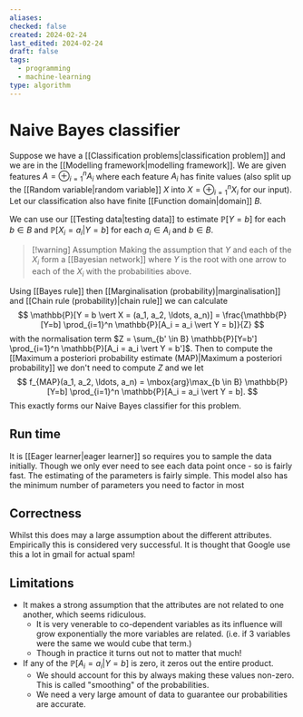 ```yaml
---
aliases: 
checked: false
created: 2024-02-24
last_edited: 2024-02-24
draft: false
tags:
  - programming
  - machine-learning
type: algorithm
---
```

# Naive Bayes classifier

Suppose we have a [[Classification problems|classification problem]] and we are in the [[Modelling framework|modelling framework]]. We are given features $A = \oplus_{i=1}^n A_i$ where each feature $A_i$ has finite values (also split up the [[Random variable|random variable]] $X$ into $X = \oplus_{i=1}^n X_i$ for our input). Let our classification also have finite [[Function domain|domain]] $B$.

We can use our [[Testing data|testing data]] to estimate $\mathbb{P}[Y=b]$ for each $b \in B$ and $\mathbb{P}[X_i = a_i \vert Y = b]$ for each $a_i \in A_i$ and $b \in B$. 

>[!warning] Assumption
>Making the assumption that $Y$ and each of the $X_i$ form a [[Bayesian network]] where $Y$ is the root with one arrow to each of the $X_i$ with the probabilities above. 

Using [[Bayes rule]] then [[Marginalisation (probability)|marginalisation]] and [[Chain rule (probability)|chain rule]] we can calculate
$$
\mathbb{P}[Y = b \vert X = (a_1, a_2, \ldots, a_n)] = \frac{\mathbb{P}[Y=b] \prod_{i=1}^n \mathbb{P}[A_i = a_i \vert Y = b]}{Z}
$$
with the normalisation term $Z = \sum_{b' \in B} \mathbb{P}[Y=b'] \prod_{i=1}^n \mathbb{P}[A_i = a_i \vert Y = b']$. Then to compute the [[Maximum a posteriori probability estimate (MAP)|Maximum a posteriori probability]] we don't need to compute $Z$ and we let
$$
f_{MAP}(a_1, a_2, \ldots, a_n) = \mbox{arg}\max_{b \in B} \mathbb{P}[Y=b] \prod_{i=1}^n \mathbb{P}[A_i = a_i \vert Y = b].
$$
This exactly forms our Naive Bayes classifier for this problem.

## Run time

It is [[Eager learner|eager learner]] so requires you to sample the data initially. Though we only ever need to see each data point once - so is fairly fast. The estimating of the parameters is fairly simple. This model also has the minimum number of parameters you need to factor in most 

## Correctness

Whilst this does may a large assumption about the different attributes. Empirically this is considered very successful. It is thought that Google use this a lot in gmail for actual spam!

## Limitations

- It makes a strong assumption that the attributes are not related to one another, which seems ridiculous.
	- It is very venerable to co-dependent variables as its influence will grow exponentially the more variables are related. (i.e. if 3 variables were the same we would cube that term.)
	- Though in practice it turns out not to matter that much!
- If any of the $\mathbb{P}[A_i = a_i \vert Y = b]$ is zero, it zeros out the entire product.
	- We should account for this by always making these values non-zero. This is called "smoothing" of the probabilities.
	- We need a very large amount of data to guarantee our probabilities are accurate. 
